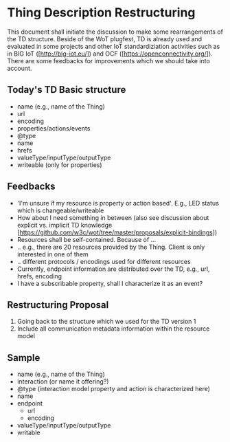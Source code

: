 # Thing Description Restructuring
This document shall initiate the discussion to make some rearrangements of the TD structure. Beside of the WoT plugfest, TD is already used and evaluated in some projects and other IoT standardiziation activities such as in BIG IoT ([http://big-iot.eu/]) and OCF ([https://openconnectivity.org/]). There are some feedbacks for improvements which we should take into account.

## Today's TD Basic structure
* name (e.g., name of the Thing)
* url
* encoding
* properties/actions/events
 * @type
 * name
 * hrefs
 * valueType/inputType/outputType
 * writeable (only for properties)


 ## Feedbacks
 * 'I'm unsure if my resource is property or action based'. E.g., LED status which is changeable/writeable
 * How about I need something in between (also see discussion about explicit vs. implicit TD knowledge [https://github.com/w3c/wot/tree/master/proposals/explicit-bindings])
 * Resources shall be self-contained. Because of …
  * .. e.g., there are 20 resources provided by the Thing. Client is only interested in one of them
  * .. different protocols / encodings used for different resources
  * Currently, endpoint information are distributed over the TD, e.g., url, hrefs, encoding
 * I have a subscribable property, shall I characterize it as an event?

##  Restructuring Proposal
1.	Going back to the structure which we used for the TD version 1
2.	Include all communication metadata information within the resource model

## Sample
* name (e.g., name of the Thing)
* interaction (or name it offering?)
 * @type (interaction model property and action is characterized here)
 * name
 * endpoint
   * url
   * encoding
* valueType/inputType/outputType
* writable
